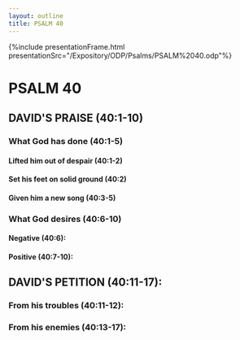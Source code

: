 ```yaml
---
layout: outline
title: PSALM 40
---
```

{%include presentationFrame.html presentationSrc="/Expository/ODP/Psalms/PSALM%2040.odp"%}

# PSALM 40 
## DAVID\'S PRAISE (40:1-10) 
###  What God has done (40:1-5) 
####  Lifted him out of despair (40:1-2) 
####  Set his feet on solid ground (40:2) 
####  Given him a new song (40:3-5) 
###  What God desires (40:6-10) 
####  Negative (40:6): 
####  Positive (40:7-10): 
## DAVID\'S PETITION (40:11-17): 
###  From his troubles (40:11-12): 
###  From his enemies (40:13-17): 
